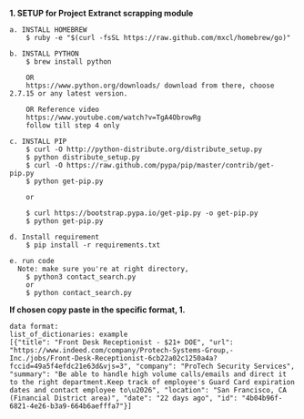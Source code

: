 **1. SETUP for Project**
**Extranct scrapping module**
    
    a. INSTALL HOMEBREW
        $ ruby -e "$(curl -fsSL https://raw.github.com/mxcl/homebrew/go)"
    
    b. INSTALL PYTHON
        $ brew install python
            
        OR
        https://www.python.org/downloads/ download from there, choose 2.7.15 or any latest version.
        
        OR Reference video
        https://www.youtube.com/watch?v=TgA4ObrowRg
        follow till step 4 only
    
    c. INSTALL PIP
        $ curl -O http://python-distribute.org/distribute_setup.py
        $ python distribute_setup.py
        $ curl -O https://raw.github.com/pypa/pip/master/contrib/get-pip.py
        $ python get-pip.py
        
        or
        
        $ curl https://bootstrap.pypa.io/get-pip.py -o get-pip.py
        $ python get-pip.py

    d. Install requirement
        $ pip install -r requirements.txt

    e. run code
      Note: make sure you're at right directory,
        $ python3 contact_search.py
        or
        $ python contact_search.py



**If chosen copy paste in the specific format, 1.**

    data format: 
    list_of_dictionaries: example 
    [{"title": "Front Desk Receptionist - $21+ DOE", "url": "https://www.indeed.com/company/Protech-Systems-Group,-Inc./jobs/Front-Desk-Receptionist-6cb22a02c1250a4a?fccid=49a5f4efdc21e63d&vjs=3", "company": "ProTech Security Services", "summary": "Be able to handle high volume calls/emails and direct it to the right department.Keep track of employee's Guard Card expiration dates and contact employee to\u2026", "location": "San Francisco, CA (Financial District area)", "date": "22 days ago", "id": "4b04b96f-6821-4e26-b3a9-664b6aefffa7"}]


      
      



